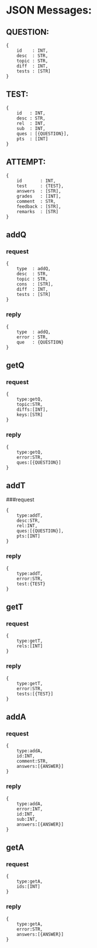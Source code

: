 # JSON Messages:

## QUESTION:
```
{ 
    id    : INT,
    desc  : STR,
    topic : STR,
    diff  : INT,
    tests : [STR]
}
```

## TEST:
```
{ 
    id   : INT,
    desc : STR,
    rel  : INT,
    sub  : INT,
    ques : [{QUESTION}],
    pts  : [INT]
}
```


## ATTEMPT:
```
{ 
    id       : INT,
    test     : {TEST},
    answers  : [STR],
    grades   : [INT],
    comment  : STR,
    feedback : [STR],
    remarks  : [STR]
}
```


## addQ
### request
```
{
    type  : addQ,
    desc  : STR,
    topic : STR,
    cons  : [STR],
    diff  : INT,
    tests : [STR]
}
```

### reply
```
{
    type  : addQ,
    error : STR,
    que   : {QUESTION}
}
```

## getQ 
### request
```
{
    type:getQ,
    topic:STR,
    diffs:[INT],
    keys:[STR]
}
```

### reply
```
{
    type:getQ,
    error:STR,
    ques:[{QUESTION}]
}
```

## addT 
###request
```
{
    type:addT,
    desc:STR,
    rel:INT,
    ques:[{QUESTION}],
    pts:[INT]
}
```

### reply
```
{
    type:addT,
    error:STR,
    test:{TEST}
}
```

## getT
### request
```
{
    type:getT,
    rels:[INT]
}
```

### reply
```
{
    type:getT,
    error:STR,
    tests:[{TEST}]
}
```


## addA
### request
```
{
    type:addA,
    id:INT,
    comment:STR,
    answers:[{ANSWER}]
}
```

### reply
```
{
    type:addA,
    error:INT,
    id:INT,
    sub:INT,
    answers:[{ANSWER}]
}
```

## getA
### request
```
{
    type:getA,
    ids:[INT]
}
```

###  reply
```
{
    type:getA,
    error:STR,
    answers:[{ANSWER}]
}
```
